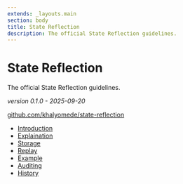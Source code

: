 ```yaml
---
extends: _layouts.main
section: body
title: State Reflection
description: The official State Reflection guidelines.
---
```


# State Reflection

The official State Reflection guidelines.

_version 0.1.0 - 2025-09-20_

[github.com/khalyomede/state-reflection](https://github.com/khalyomede/state-reflection)

- [Introduction](./introduction)
- [Explaination](./explaination)
- [Storage](./storage)
- [Replay](./replay)
- [Example](./example)
- [Auditing](./auditing)
- [History](./history)
